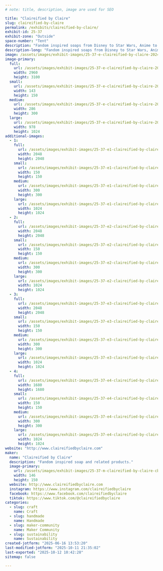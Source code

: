 ```yaml
---
# note: title, description, image are used for SEO

title: "Claireified by Claire"
slug: claireified-by-claire
permalink: /exhibits/claireified-by-claire/
exhibit-id: 25-37
exhibit-zone: "Outside"
space-number: "Tent"
description: "Fandom inspired soaps from Disney to Star Wars, Anime to Supernatural, Marvel, Harry Potter and more"
description-long: "Fandom inspired soaps from Disney to Star Wars, Anime to Supernatural, Marvel, Harry Potter. Related products including wax melts, linen/room spray, lotion, stickers and decals, and new for 2025, laser cut items such as clocks, key holders and more."
image: /assets/images/exhibit-images/25-37-e-claireified-by-claire-2024-11-09-12-48-10-902-286x300.jpg
image-primary: 
  full:
    url: /assets/images/exhibit-images/25-37-e-claireified-by-claire-2024-11-09-12-48-10-902-full.jpg
    width: 2960
    height: 3100
  small:
    url: /assets/images/exhibit-images/25-37-e-claireified-by-claire-2024-11-09-12-48-10-902-143x150.jpg
    width: 143
    height: 150
  medium:
    url: /assets/images/exhibit-images/25-37-e-claireified-by-claire-2024-11-09-12-48-10-902-286x300.jpg
    width: 286
    height: 300
  large:
    url: /assets/images/exhibit-images/25-37-e-claireified-by-claire-2024-11-09-12-48-10-902-978x1024.jpg
    width: 978
    height: 1024
additional-images: 
  - 1:
    full:
      url: /assets/images/exhibit-images/25-37-e1-claireified-by-claire-2024-01-08-10-44-09-full.jpg
      width: 2048
      height: 2048
    small:
      url: /assets/images/exhibit-images/25-37-e1-claireified-by-claire-2024-01-08-10-44-09-150x150.jpg
      width: 150
      height: 150
    medium:
      url: /assets/images/exhibit-images/25-37-e1-claireified-by-claire-2024-01-08-10-44-09-300x300.jpg
      width: 300
      height: 300
    large:
      url: /assets/images/exhibit-images/25-37-e1-claireified-by-claire-2024-01-08-10-44-09-1024x1024.jpg
      width: 1024
      height: 1024
  - 2:
    full:
      url: /assets/images/exhibit-images/25-37-e2-claireified-by-claire-2024-01-08-11-20-20-full.jpg
      width: 2048
      height: 2048
    small:
      url: /assets/images/exhibit-images/25-37-e2-claireified-by-claire-2024-01-08-11-20-20-150x150.jpg
      width: 150
      height: 150
    medium:
      url: /assets/images/exhibit-images/25-37-e2-claireified-by-claire-2024-01-08-11-20-20-300x300.jpg
      width: 300
      height: 300
    large:
      url: /assets/images/exhibit-images/25-37-e2-claireified-by-claire-2024-01-08-11-20-20-1024x1024.jpg
      width: 1024
      height: 1024
  - 3:
    full:
      url: /assets/images/exhibit-images/25-37-e3-claireified-by-claire-2024-01-08-11-15-51-full.jpg
      width: 2048
      height: 2048
    small:
      url: /assets/images/exhibit-images/25-37-e3-claireified-by-claire-2024-01-08-11-15-51-150x150.jpg
      width: 150
      height: 150
    medium:
      url: /assets/images/exhibit-images/25-37-e3-claireified-by-claire-2024-01-08-11-15-51-300x300.jpg
      width: 300
      height: 300
    large:
      url: /assets/images/exhibit-images/25-37-e3-claireified-by-claire-2024-01-08-11-15-51-1024x1024.jpg
      width: 1024
      height: 1024
  - 4:
    full:
      url: /assets/images/exhibit-images/25-37-e4-claireified-by-claire-d20onarope-full.jpg
      width: 1680
      height: 1680
    small:
      url: /assets/images/exhibit-images/25-37-e4-claireified-by-claire-d20onarope-150x150.jpg
      width: 150
      height: 150
    medium:
      url: /assets/images/exhibit-images/25-37-e4-claireified-by-claire-d20onarope-300x300.jpg
      width: 300
      height: 300
    large:
      url: /assets/images/exhibit-images/25-37-e4-claireified-by-claire-d20onarope-1024x1024.jpg
      width: 1024
      height: 1024
website: "http://www.claireifiedbyclaire.com"
maker: 
  name: "Claireified by Claire"
  description: "Fandom inspired soap and related products."
  image-primary:
    url: /assets/images/exhibit-images/25-37-m-claireified-by-claire-cbc-lobo-color-292x300.png
    width: 146
    height: 150
  website: http://www.claireifiedbyclaire.com
  instagram: https://www.instagram.com/claireifiedbyclaire
  facebook: https://www.facebook.com/claireifiedbyclaire
  tiktok: https://www.tiktok.com/@claireifiedbyclaire
categories: 
  - slug: craft
    name: Craft
  - slug: handmade
    name: Handmade
  - slug: maker-community
    name: Maker Community
  - slug: sustainability
    name: Sustainability
created-jotform: "2025-06-16 13:53:20"
last-modified-jotform: "2025-10-11 21:35:02"
last-exported: "2025-10-12 10:42:28"
sitemap: false

---
```


